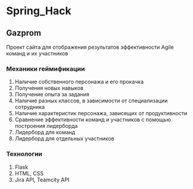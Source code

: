 # Spring_Hack
## Gazprom

Проект сайта для отображения результатов эффективности Agile команд и их участников

### Механики геймификации
1. Наличие собственного персонажа и его прокачка
2. Получения новых навыков
3. Получение опыта за задания
4. Наличие разных классов, в зависимости от специализации сотрудника
5. Наличие характеристик персонажа, зависящих от продуктивности
6. Сравнение эффективности команд и участников с помощью построения лидерборда
7. Лидерборд для команд
8. Лидерборд для отдельных участников

### Технологии
1. Flask
2. HTML, CSS
3. Jira API, Teamcity API
